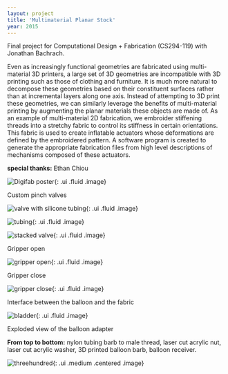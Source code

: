 ```yaml
---
layout: project 
title: 'Multimaterial Planar Stock' 
year: 2015
---
```

<script>
$(function() {

$('.ui.embed').embed({
  source      : 'vimeo',
  id          : '174131133',
  placeholder : 'https://farm1.staticflickr.com/638/23734476081_c013081f66_k.jpg',
  icon        : 'vimeo square'
}); 

});
</script>

Final project for Computational Design + Fabrication (CS294-119) with Jonathan Bachrach.

Even as increasingly functional geometries are fabricated using multi-material 3D printers, a large set of 3D geometries are incompatible with 3D printing such as those of clothing and furniture.
It is much more natural to decompose these geometries based on their constituent surfaces rather than at incremental layers along one axis. 
Instead of attempting to 3D print these geometries, we can similarly leverage the benefits of multi-material printing by augmenting the planar materials these objects are made of. 
As an example of multi-material 2D fabrication, we embroider stiffening threads into a stretchy fabric to control its stiffness in certain orientations. 
This fabric is used to create inflatable actuators whose deformations are defined by the embroidered pattern. 
A software program is created to generate the appropriate fabrication files from high level descriptions of mechanisms composed of these actuators.

**special thanks:** Ethan Chiou


<div class="ui 3:2 embed"></div>

![Digifab poster](https://farm2.staticflickr.com/1464/24142201515_8dc44c9559_k.jpg){: .ui .fluid .image}


Custom pinch valves

![valve with silicone tubing](https://farm6.staticflickr.com/5637/22986920694_02459b31ad_k.jpg){: .ui .fluid .image}

![tubing](https://farm1.staticflickr.com/772/23734461901_cabddd33c5_k.jpg){: .ui .fluid .image}

![stacked valve](https://farm6.staticflickr.com/5814/23816930165_ca911a5d78_k.jpg){: .ui .fluid .image}

Gripper open

![gripper open](https://farm6.staticflickr.com/5771/23708519852_69829b69b1_k.jpg){: .ui .fluid .image}

Gripper close

![gripper close](https://farm1.staticflickr.com/638/23734476081_c013081f66_k.jpg){: .ui .fluid .image}

Interface between the balloon and the fabric 

![bladder](https://farm1.staticflickr.com/666/23615012285_f26264a37b_b.jpg "balloon adapter"){: .ui .fluid .image}

Exploded view of the balloon adapter

**From top to bottom:** nylon tubing barb to male thread, laser cut acrylic nut, laser cut acrylic washer, 3D printed balloon barb, balloon receiver. 

![threehundred](https://farm2.staticflickr.com/1574/24329587275_a6c444a676_h.jpg "exploded drawing of the balloon adapter"){: .ui .medium .centered .image}

